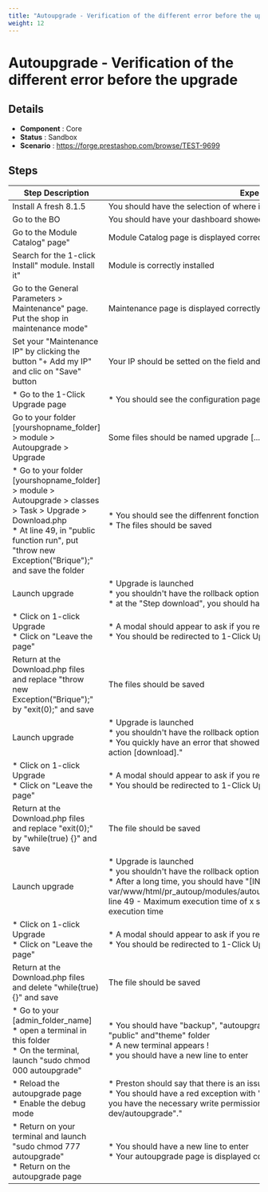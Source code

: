 ```yaml
---
title: "Autoupgrade - Verification of the different error before the upgrade"
weight: 12
---
```


# Autoupgrade - Verification of the different error before the upgrade
## Details
* **Component** : Core
* **Status** : Sandbox
* **Scenario** : https://forge.prestashop.com/browse/TEST-9699

## Steps
| Step Description | Expected result |
| ----- | ----- |
| Install A fresh 8.1.5 | You should have the selection of where in your shop you want to go ( BO or FO ) |
| Go to the BO | You should have your dashboard showed |
| Go to the Module Catalog" page" | Module Catalog page is displayed correctly |
| Search for the 1-click Install" module. Install it" | Module is correctly installed |
| Go to the General Parameters > Maintenance" page. Put the shop in maintenance mode" | Maintenance page is displayed correctly. Maintenance mode is activated |
| Set your "Maintenance IP" by clicking the button "+ Add my IP" and clic on "Save" button | Your IP should be setted on the field and you will have the green notification |
| * Go to the 1-Click Upgrade page | * You should see the configuration page of the module |
| Go to your folder [yourshopname_folder] > module > Autoupgrade > Upgrade | Some files should be named upgrade [...].php instead of install[...].php |
| * Go to your folder [yourshopname_folder] > module > Autoupgrade > classes > Task > Upgrade > Download.php<br> * At line 49, in "public function run", put "throw new Exception("Brique");" and save the folder | * You should see the diffenrent fonction in this php files<br> * The files should be saved |
| Launch upgrade | * Upgrade is launched<br> * you shouldn't have the rollback option durring the installation<br> * at the "Step download", you should have an exception |
| * Click on 1-click Upgrade <br> * Click on "Leave the page" | * A modal should appear to ask if you really want to leave the page <br> * You should be redirected to 1-Click Upgrade |
| Return at the Download.php files and replace "throw new Exception("Brique");" by "exit(0);" and save | The files should be saved |
| Launch upgrade | * Upgrade is launched<br> * you shouldn't have the rollback option durring the installation<br> * You quickly have an error that showed : "Javascript error (parseJSON) detected for action [download]." |
| * Click on 1-click Upgrade <br> * Click on "Leave the page" | * A modal should appear to ask if you really want to leave the page <br> * You should be redirected to 1-Click Upgrade |
| Return at the Download.php files and replace "exit(0);" by "while(true) {}" and save | The file should be saved |
| Launch upgrade | * Upgrade is launched<br> * you shouldn't have the rollback option durring the installation<br> * After a long time, you should have "[INTERNAL] var/www/html/pr_autoup/modules/autoupgrade/classes/Task/Upgrade/Download.php line 49 - Maximum execution time of x seconds exceeded " where x is your maximum execution time |
| * Click on 1-click Upgrade <br> * Click on "Leave the page" | * A modal should appear to ask if you really want to leave the page <br> * You should be redirected to 1-Click Upgrade |
| Return at the Download.php files and delete "while(true) {}" and save | The file should be saved |
| * Go to your [admin_folder_name] <br> * open a terminal in this folder<br> * On the terminal, launch "sudo chmod 000 autoupgrade" | * You should have "backup", "autoupgrade", "export", "filemanager" and "import" "public" and"theme" folder <br> * A new terminal appears ! <br> * you should have a new line to enter |
| * Reload the autoupgrade page<br>* Enable the debug mode | * Preston should say that there is an issue <br>* You should have a red exception with "Cannot write to the directory. Please ensure you have the necessary write permissions on "/var/www/html/pr_autoup/admin-dev/autoupgrade"." |
| * Return on your terminal and launch "sudo chmod 777 autoupgrade" <br>* Return on the autoupgrade page | * You should have a new line to enter<br>* Your autoupgrade page is displayed correctly |
